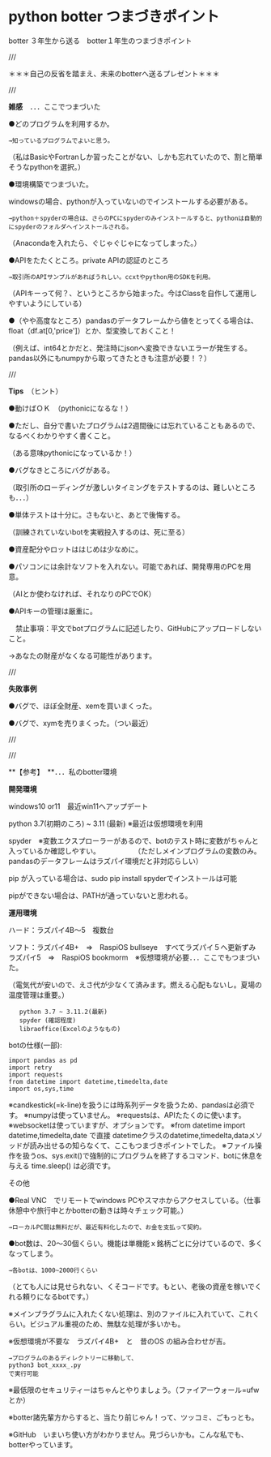 # python botter つまづきポイント
botter ３年生から送る　botter１年生のつまづきポイント

///

＊＊＊自己の反省を踏まえ、未来のbotterへ送るプレゼント＊＊＊

///

**雑感**　．．．ここでつまづいた

●どのプログラムを利用するか。

    →知っているプログラムでよいと思う。

（私はBasicやFortranしか習ったことがない、しかも忘れていたので、割と簡単そうなpythonを選択。）

●環境構築でつまづいた。

 windowsの場合、pythonが入っていないのでインストールする必要がある。

    →python＋spyderの場合は、さらのPCにspyderのみインストールすると、pythonは自動的にspyderのフォルダへインストールされる。

（Anacondaを入れたら、ぐじゃぐじゃになってしまった。）

●APIをたたくところ。private APIの認証のところ

    →取引所のAPIサンプルがあればうれしい。ccxtやpython用のSDKを利用。

（APIキーって何？、というところから始まった。今はClassを自作して運用しやすいようにしている）

●（やや高度なところ）pandasのデータフレームから値をとってくる場合は、float（df.at[0,'price']）とか、型変換しておくこと！

（例えば、int64とかだと、発注時にjsonへ変換できないエラーが発生する。pandas以外にもnumpyから取ってきたときも注意が必要！？）

///

**Tips**　（ヒント）

●動けばＯＫ　（pythonicになるな！）

●ただし、自分で書いたプログラムは2週間後には忘れていることもあるので、なるべくわかりやすく書くこと。　

（ある意味pythonicになっているか！）

●バグなきところにバグがある。　

（取引所のローディングが激しいタイミングをテストするのは、難しいところも．．．）

●単体テストは十分に。さもないと、あとで後悔する。

（訓練されていないbotを実戦投入するのは、死に至る）

●資産配分やロットははじめは少なめに。

●パソコンには余計なソフトを入れない。可能であれば、開発専用のPCを用意。

（AIとか使わなければ、それなりのPCでOK）

●APIキーの管理は厳重に。

　禁止事項：平文でbotプログラムに記述したり、GitHubにアップロードしないこと。
 
 →あなたの財産がなくなる可能性があります。

///

**失敗事例**

●バグで、ほぼ全財産、xemを買いまくった。

●バグで、xymを売りまくった。（つい最近）


///

///

**【参考】　**．．．私のbotter環境

**開発環境**

windows10 or11　最近win11へアップデート

python 3.7(初期のころ) ~ 3.11 (最新) ※最近は仮想環境を利用

spyder　※変数エクスプローラーがあるので、botのテスト時に変数がちゃんと入っているか確認しやすい。
　　　　　（ただしメインプログラムの変数のみ。pandasのデータフレームはラズパイ環境だと非対応らしい）

pip が入っている場合は、sudo pip install spyderでインストールは可能

pipができない場合は、PATHが通っていないと思われる。


**運用環境**

ハード：ラズパイ4B～5　複数台

ソフト：ラズパイ4B+　=>　RaspiOS bullseye　すべてラズパイ５へ更新ずみ
       ラズパイ5　=>　RaspiOS bookmorm　※仮想環境が必要．．．ここでもつまづいた。

（電気代が安いので、えさ代が少なくて済みます。燃える心配もないし。夏場の温度管理は重要。）

       python 3.7 ~ 3.11.2(最新) 
       spyder (確認程度)
       libraoffice(Excelのようなもの)

botの仕様(一部):

    import pandas as pd
    import retry
    import requests
    from datetime import datetime,timedelta,date  
    import os,sys,time

※candkestick(=k-line)を扱うには時系列データを扱うため、pandasは必須です。
※numpyは使っていません。
※requestsは、APIたたくのに使います。
※websocketは使っていますが、オプションです。
※from datetime import datetime,timedelta,date で直接 datetimeクラスのdatetime,timedelta,dataメソッドが読み出せるの知らなくて、ここもつまづきポイントでした。
※ファイル操作を扱うos、sys.exit()で強制的にプログラムを終了するコマンド、botに休息を与える time.sleep() は必須です。    

その他

●Real VNC　でリモートでwindows PCやスマホからアクセスしている。（仕事休憩中や旅行中とかbotterの動きは時々チェック可能。）

    →ローカルPC間は無料だが、最近有料化したので、お金を支払って契約。

●bot数は、20～30個くらい。機能は単機能ｘ銘柄ごとに分けているので、多くなってしまう。

    →各botは、1000~2000行くらい

（とても人には見せられない、くそコードです。もとい、老後の資産を稼いでくれる頼りになるbotです。）

※メインプラグラムに入れたくない処理は、別のファイルに入れていて、これくらい。ビジュアル重視のため、無駄な処理が多いかも。

※仮想環境が不要な　ラズパイ4B+　と　昔のOS の組み合わせが吉。

    →プログラムのあるディレクトリーに移動して、
    python3 bot_xxxx_.py 
    で実行可能

※最低限のセキュリティーはちゃんとやりましょう。（ファイアーウォール=ufwとか） 

※botter諸先輩方からすると、当たり前じゃん！って、ツッコミ、ごもっとも。

※GitHub　いまいち使い方がわかりません。見づらいかも。こんな私でも、botterやっています。




